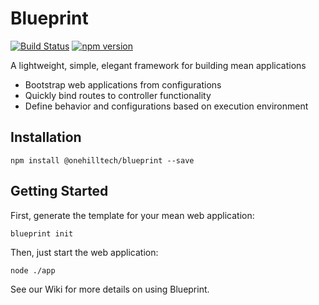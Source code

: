 Blueprint
================

[![Build Status](https://travis-ci.org/onehilltech/blueprint.svg?branch=master)](https://travis-ci.org/onehilltech/blueprint)
[![npm version](https://img.shields.io/npm/v/blueprint.svg)](https://npmjs.org/package/blueprint)

A lightweight, simple, elegant framework for building mean applications

* Bootstrap web applications from configurations
* Quickly bind routes to controller functionality
* Define behavior and configurations based on execution environment

Installation
----------------

    npm install @onehilltech/blueprint --save
    
Getting Started
----------------

First, generate the template for your mean web application:

    blueprint init

Then, just start the web application:

    node ./app
    
See our Wiki for more details on using Blueprint.
